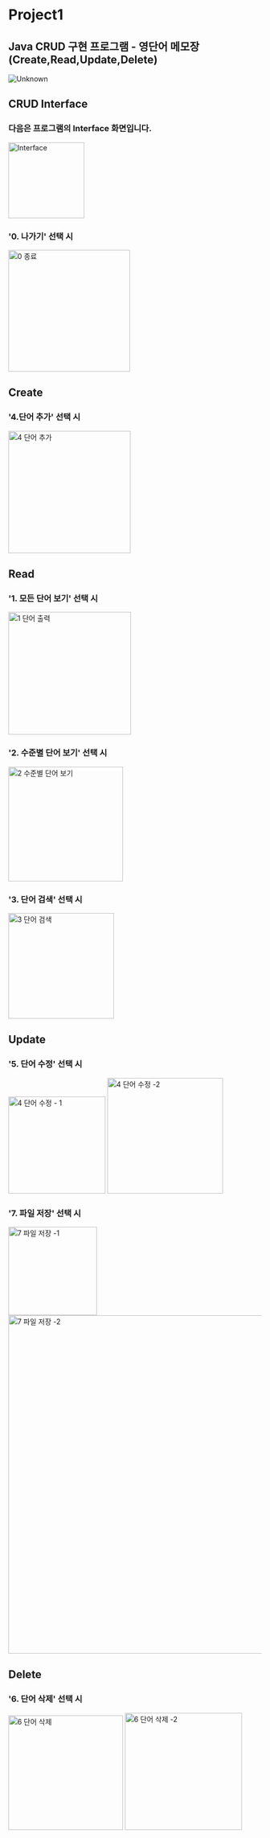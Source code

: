 # Project1


## Java CRUD 구현 프로그램 - 영단어 메모장(Create,Read,Update,Delete)

![Unknown](https://github.com/ksh01p/Project1/assets/114472498/64b481f4-28c8-4272-a5d1-970537e4eb41)


## CRUD Interface

### 다음은 프로그램의 Interface 화면입니다.


<img width="151" alt="Interface" src="https://github.com/ksh01p/Project1/assets/114472498/d9735031-807a-4760-89fb-0cc0ffb0f6f9">

### '0. 나가기' 선택 시 

<img width="242" alt="0 종료" src="https://github.com/ksh01p/Project1/assets/114472498/b16d0d3b-67ee-4ad3-ba32-b9447c362e90">



## Create

### '4.단어 추가' 선택 시

<img width="243" alt="4 단어 추가" src="https://github.com/ksh01p/Project1/assets/114472498/39ba2d4e-774e-42b3-9f2b-766c82e7dfa1">



## Read

### '1. 모든 단어 보기' 선택 시

 <img width="244" alt="1 단어 출력" src="https://github.com/ksh01p/Project1/assets/114472498/7a3cb117-4d59-4416-a73c-02dc5b436d88">

### '2. 수준별 단어 보기' 선택 시

<img width="228" alt="2  수준별 단어 보기" src="https://github.com/ksh01p/Project1/assets/114472498/511a909f-a155-48d4-bf07-c5fe9ffe716c">

### '3. 단어 검색' 선택 시

<img width="210" alt="3  단어 검색" src="https://github.com/ksh01p/Project1/assets/114472498/a665242d-c989-4faa-9e42-4280bba3c6db">



## Update

### '5. 단어 수정' 선택 시

<img width="193" alt="4  단어 수정 - 1" src="https://github.com/ksh01p/Project1/assets/114472498/0bca53bc-d2b3-44dc-991b-e3ac85d61e22">

<img width="230" alt="4  단어 수정 -2" src="https://github.com/ksh01p/Project1/assets/114472498/290688af-e79b-4e4e-9dd9-9a21134ea8d4">

### '7. 파일 저장' 선택 시

<img width="176" alt="7  파일 저장 -1" src="https://github.com/ksh01p/Project1/assets/114472498/5a675afa-49d1-46d9-aaef-ea8bfe31a331">

<img width="673" alt="7  파일 저장 -2" src="https://github.com/ksh01p/Project1/assets/114472498/2a130070-2e55-4719-9a95-287dccbae4c3">




## Delete

### '6. 단어 삭제' 선택 시

<img width="228" alt="6  단어 삭제" src="https://github.com/ksh01p/Project1/assets/114472498/072a509d-146d-4c03-a943-0ac84dcd6a5c">

<img width="233" alt="6  단어 삭제 -2" src="https://github.com/ksh01p/Project1/assets/114472498/62ce399c-c15b-49a6-a5a5-947f0c73c640">

















 



